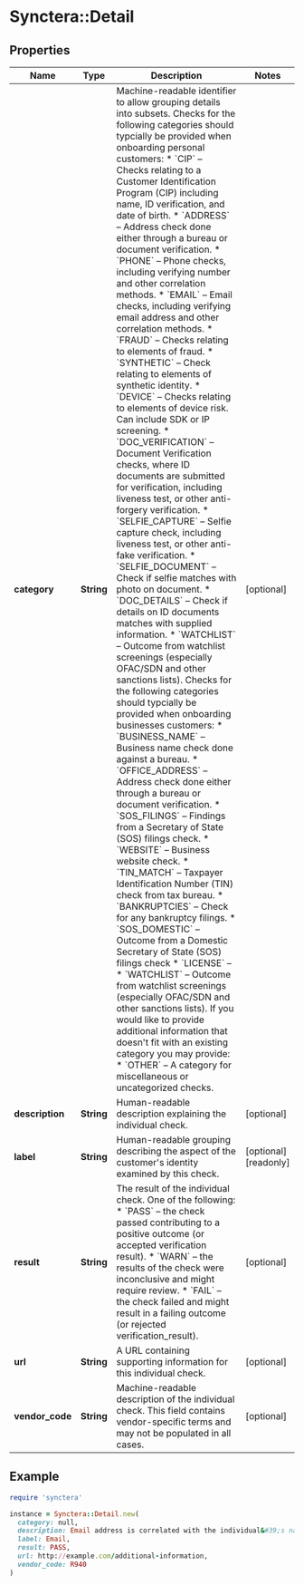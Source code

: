# Synctera::Detail

## Properties

| Name | Type | Description | Notes |
| ---- | ---- | ----------- | ----- |
| **category** | **String** | Machine-readable identifier to allow grouping details into subsets.  Checks for the following categories should typcially be provided when onboarding personal customers: * &#x60;CIP&#x60; – Checks relating to a Customer Identification Program (CIP) including name, ID verification, and date of birth. * &#x60;ADDRESS&#x60; – Address check done either through a bureau or document verification. * &#x60;PHONE&#x60; – Phone checks, including verifying number and other correlation methods. * &#x60;EMAIL&#x60; – Email checks, including verifying email address and other correlation methods. * &#x60;FRAUD&#x60; – Checks relating to elements of fraud. * &#x60;SYNTHETIC&#x60; – Check relating to elements of synthetic identity. * &#x60;DEVICE&#x60; – Checks relating to elements of device risk. Can include SDK or IP screening. * &#x60;DOC_VERIFICATION&#x60; – Document Verification checks, where ID documents are submitted for verification, including liveness test, or other anti-forgery verification. * &#x60;SELFIE_CAPTURE&#x60; – Selfie capture check, including liveness test, or other anti-fake verification. * &#x60;SELFIE_DOCUMENT&#x60; – Check if selfie matches with photo on document. * &#x60;DOC_DETAILS&#x60; – Check if details on ID documents matches with supplied information. * &#x60;WATCHLIST&#x60; – Outcome from watchlist screenings (especially OFAC/SDN and other sanctions lists).  Checks for the following categories should typcially be provided when onboarding businesses customers: * &#x60;BUSINESS_NAME&#x60; – Business name check done against a bureau. * &#x60;OFFICE_ADDRESS&#x60; – Address check done either through a bureau or document verification. * &#x60;SOS_FILINGS&#x60; – Findings from a Secretary of State (SOS) filings check. * &#x60;WEBSITE&#x60; – Business website check. * &#x60;TIN_MATCH&#x60; – Taxpayer Identification Number (TIN) check from tax bureau. * &#x60;BANKRUPTCIES&#x60; – Check for any bankruptcy filings. * &#x60;SOS_DOMESTIC&#x60; – Outcome from a Domestic Secretary of State (SOS) filings check * &#x60;LICENSE&#x60; –  * &#x60;WATCHLIST&#x60; – Outcome from watchlist screenings (especially OFAC/SDN and other sanctions lists).  If you would like to provide additional information that doesn&#39;t fit with an existing category you may provide: * &#x60;OTHER&#x60; – A category for miscellaneous or uncategorized checks.  | [optional] |
| **description** | **String** | Human-readable description explaining the individual check. | [optional] |
| **label** | **String** | Human-readable grouping describing the aspect of the customer&#39;s identity examined by this check. | [optional][readonly] |
| **result** | **String** | The result of the individual check. One of the following: * &#x60;PASS&#x60; – the check passed contributing to a positive outcome (or accepted verification result). * &#x60;WARN&#x60; – the results of the check were inconclusive and might require review. * &#x60;FAIL&#x60; – the check failed and might result in a failing outcome (or rejected verification_result).  | [optional] |
| **url** | **String** | A URL containing supporting information for this individual check. | [optional] |
| **vendor_code** | **String** | Machine-readable description of the individual check. This field contains vendor-specific terms and may not be populated in all cases. | [optional] |

## Example

```ruby
require 'synctera'

instance = Synctera::Detail.new(
  category: null,
  description: Email address is correlated with the individual&#39;s name,
  label: Email,
  result: PASS,
  url: http://example.com/additional-information,
  vendor_code: R940
)
```

